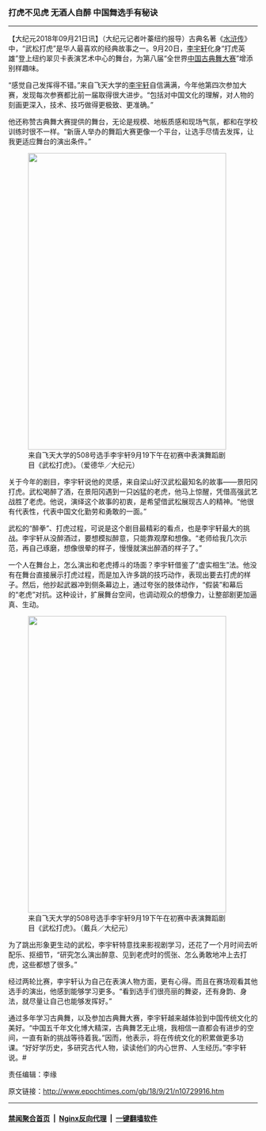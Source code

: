 ### 打虎不见虎 无酒人自醉 中国舞选手有秘诀
------------------------

<p>【大纪元2018年09月21日讯】（大纪元记者叶蓁纽约报导）古典名著《<a href="http://www.epochtimes.com/gb/tag/%E6%B0%B4%E6%B5%92%E4%BC%A0.html">水浒传</a>》中，“武松打虎”是华人最喜欢的经典故事之一。9月20日，<a href="http://www.epochtimes.com/gb/tag/%E6%9D%8E%E5%AE%87%E8%BD%A9.html">李宇轩</a>化身“打虎英雄”登上纽约翠贝卡表演艺术中心的舞台，为第八届“全世界<a href="http://www.epochtimes.com/gb/tag/%E4%B8%AD%E5%9B%BD%E5%8F%A4%E5%85%B8%E8%88%9E%E5%A4%A7%E8%B5%9B.html">中国古典舞大赛</a>”增添别样趣味。</p>
<p>“感觉自己发挥得不错。”来自飞天大学的<a href="http://www.epochtimes.com/gb/tag/%E6%9D%8E%E5%AE%87%E8%BD%A9.html">李宇轩</a>自信满满，今年他第四次参加大赛，发现每次参赛都比前一届取得很大进步。“包括对中国文化的理解，对人物的刻画更深入，技术、技巧做得更极致、更准确。”</p>
<p>他还称赞古典舞大赛提供的舞台，无论是规模、地板质感和现场气氛，都和在学校训练时很不一样。“新唐人举办的舞蹈大赛更像一个平台，让选手尽情去发挥，让我更适应舞台的演出条件。”</p>
<figure id="attachment_10729941" style="width: 400px" class="wp-caption aligncenter"><a href="http://i.epochtimes.com/assets/uploads/2018/09/1809192308032003.jpg"><img class="size-large wp-image-10729941" title="" src="http://i.epochtimes.com/assets/uploads/2018/09/1809192308032003.jpg" alt="" width="400" height="600" /></a><figcaption class="wp-caption-text">来自飞天大学的508号选手李宇轩9月19下午在初赛中表演舞蹈剧目《武松打虎》。（爱德华／大纪元）</figcaption></figure>
<p>关于今年的剧目，李宇轩说他的灵感，来自梁山好汉武松最知名的故事——景阳冈打虎。武松喝醉了酒，在景阳冈遇到一只凶猛的老虎，他马上惊醒，凭借高强武艺战胜了老虎。他说，演绎这个故事的初衷，是希望借武松展现古人的精神。“他很有代表性，代表中国文化勤劳和勇敢的一面。”</p>
<p>武松的“醉拳”、打虎过程，可说是这个剧目最精彩的看点，也是李宇轩最大的挑战。李宇轩从没醉酒过，要想模拟醉意，只能靠观摩和想像。“老师给我几次示范，再自己琢磨，想像很晕的样子，慢慢就演出醉酒的样子了。”</p>
<p>一个人在舞台上，怎么演出和老虎搏斗的场面？李宇轩借鉴了“虚实相生”法。他没有在舞台直接展示打虎过程，而是加入许多跳的技巧动作，表现出要去打虎的样子。然后，他抄起武器冲到侧条幕边上，通过夸张的肢体动作，“假装”和幕后的“老虎”对抗。这种设计，扩展舞台空间，也调动观众的想像力，让整部剧更加逼真、生动。</p>
<figure id="attachment_10729944" style="width: 400px" class="wp-caption aligncenter"><a href="http://i.epochtimes.com/assets/uploads/2018/09/1809191802122003.jpg"><img class="size-large wp-image-10729944" title="" src="http://i.epochtimes.com/assets/uploads/2018/09/1809191802122003.jpg" alt="" width="400" height="600" /></a><figcaption class="wp-caption-text">来自飞天大学的508号选手李宇轩9月19下午在初赛中表演舞蹈剧目《武松打虎》。（戴兵／大纪元）</figcaption></figure>
<p>为了跳出形象更生动的武松，李宇轩特意找来影视剧学习，还花了一个月时间去听配乐、抠细节，“研究怎么演出醉意、见到老虎时的慌张、怎么勇敢地冲上去打虎，这些都想了很多。”</p>
<p>经过两轮比赛，李宇轩认为自己在表演人物方面，更有心得。而且在赛场观看其他选手的演出，他感到能够学习更多。“看到选手们很亮丽的舞姿，还有身韵、身法，就尽量让自己也能够发挥好。”</p>
<p>通过多年学习古典舞，以及参加古典舞大赛，李宇轩越来越体验到中国传统文化的美好。“中国五千年文化博大精深，古典舞艺无止境，我相信一直都会有进步的空间，一直有新的挑战等待着我。”因而，他表示，将在传统文化的积累做更多功课。“好好学历史，多研究古代人物，读读他们的内心世界、人生经历。”李宇轩说。#</p>
<p>责任编辑：李缘</p>

原文链接：http://www.epochtimes.com/gb/18/9/21/n10729916.htm


------------------------
#### [禁闻聚合首页](https://github.com/gfw-breaker/banned-news/blob/master/README.md) &nbsp;|&nbsp; [Nginx反向代理](https://github.com/gfw-breaker/open-proxy/blob/master/README.md) &nbsp;|&nbsp; [一键翻墙软件](https://github.com/gfw-breaker/nogfw/blob/master/README.md)